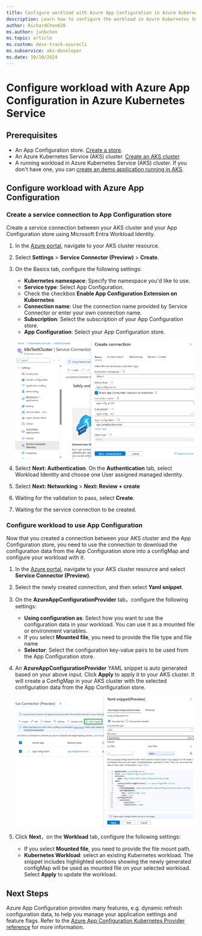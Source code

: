 ```yaml
---
title: Configure workload with Azure App Configuration in Azure Kubernetes Service
description: Learn how to configure the workload in Azure Kubernetes Service (AKS) with Azure App Configuration.
author: RichardChen820
ms.author: junbchen
ms.topic: article
ms.custom: devx-track-azurecli
ms.subservice: aks-developer
ms.date: 10/10/2024
---
```


# Configure workload with Azure App Configuration in Azure Kubernetes Service

## Prerequisites

* An App Configuration store. [Create a store](./quickstart-azure-app-configuration-create.md#create-an-app-configuration-store).
* An Azure Kubernetes Service (AKS) cluster. [Create an AKS cluster](/azure/aks/tutorial-kubernetes-deploy-cluster#create-a-kubernetes-cluster).
* A running workload in Azure Kubernetes Service (AKS) cluster. If you don't have one, you can [create an demo application running in AKS](/azure/azure-app-configuration/quickstart-azure-kubernetes-service#create-an-application-running-in-aks).

## Configure workload with Azure App Configuration

### Create a service connection to App Configuration store

Create a service connection between your AKS cluster and your App Configuration store using Microsoft Entra Workload Identity.

1. In the [Azure portal](https://portal.azure.com), navigate to your AKS cluster resource.

1. Select **Settings** > **Service Connector (Preview)** > **Create**.

1. On the Basics tab, configure the following settings:
   
   - **Kubernetes namespace**: Specify the namespace you'd like to use.
   - **Service type**: Select App Configuration.
   - Check the checkbox **Enable App Configuration Extension on Kubernetes**
   - **Connection name**: Use the connection name provided by Service Connector or enter your own connection name.
   - **Subscription**: Select the subscription of your App Configuration store.
   - **App Configuration**: Select your App Configuration store.

    ![Screenshot showing create connection](./media/azure-app-configuration/create-connection.png)

1. Select **Next: Authentication**. On the **Authentication** tab, select Workload Identity and choose one User assigned managed identity.

1. Select **Next: Networking** > **Next: Review + create**

1. Waiting for the validation to pass, select **Create**.

1. Waiting for the service connection to be created.

### Configure workload to use App Configuration

Now that you created a connection between your AKS cluster and the App Configuration store, you need to use the connection to download the configuration data from the App Configuration store into a configMap and configure your workload with it.

1. In the [Azure portal](https://portal.azure.com), navigate to your AKS cluster resource and select **Service Connector (Preview)**.

1. Select the newly created connection, and then select **Yaml snippet**.

1. On the **AzureAppConfigurationProvider** tab，configure the following settings:
   
   - **Using configuration as**: Select how you want to use the configuration data in your workload. You can use it as a mounted file or environment variables.
   - If you select **Mounted file**, you need to provide the file type and file name
   - **Selector**: Select the configuration key-value pairs to be used from the App Configuration store.

1. An **AzureAppConfigurationProvider** YAML snippet is auto generated based on your above input. Click **Apply** to apply it to your AKS cluster. It will create a ConfigMap in your AKS cluster with the selected configuration data from the App Configuration store.

    ![Screenshot showing AzureAppConfigurationProvider](./media/azure-app-configuration/yaml-snippet-provider.png)

1. Click **Next**，on the **Workload** tab, configure the following settings:
   
   - If you select **Mounted file**, you need to provide the file mount path.
   - **Kubernetes Workload**: select an existing Kubernetes workload. The snippet includes highlighted sections showing the newly generated configMap will be used as mounted file on your selected workload. Select **Apply** to update the workload.

## Next Steps

Azure App Configuration provides many features, e.g. dynamic refresh configuration data, to help you manage your application settings and feature flags. Refer to the [Azure App Configuration Kubernetes Provider reference](/azure/azure-app-configuration/reference-kubernetes-provider) for more information.
